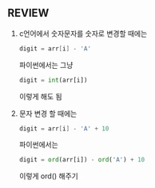## REVIEW

1. c언어에서 숫자문자를 숫자로 변경할 때에는
   ```c
   digit = arr[i] - 'A'
   ```
   파이썬에서는 그냥
   ```python
   digit = int(arr[i])
   ```
   이렇게 해도 됨

2. 문자 변경 할 때에는
   ```c
   digit = arr[i] - 'A' + 10
   ```
   파이썬에서는
   ```python
   digit = ord(arr[i]) - ord('A') + 10
   ```
   이렇게 ord() 해주기
